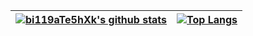 | <a href="https://github.com/anuraghazra/github-readme-stats"><img align="center" src="https://github-readme-stats.vercel.app/api?username=bi119aTe5hXk&show_icons=true&theme=great-gatsby&count_private=true&show_icons=true&include_all_commits=true" alt="bi119aTe5hXk's github stats" /></a> | <a href="https://github.com/anuraghazra/github-readme-stats"><img align="center" src="https://github-readme-stats.vercel.app/api/top-langs/?username=bi119aTe5hXk&layout=compact&theme=great-gatsby" alt="Top Langs"/></a> |
| ------------- | ------------- |
